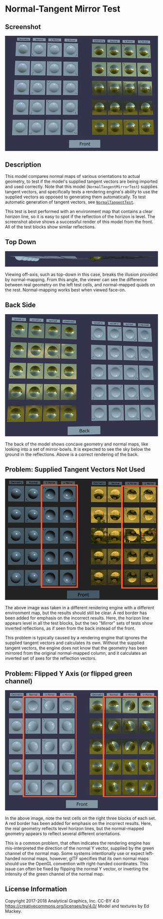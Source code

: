 # Normal-Tangent Mirror Test

## Screenshot

![screenshot](screenshot/screenshot-larger.png)

## Description

This model compares normal maps of various orientations to actual geometry, to test if the model's supplied tangent vectors are being imported and used correctly.  Note that this model (`NormalTangentMirrorTest`) supplies tangent vectors, and specifically tests a rendering engine's ability to use the supplied vectors as opposed to generating them automatically.  To test automatic generation of tangent vectors, see [`NormalTangentTest`](../NormalTangentTest/README.md).

This test is best performed with an environment map that contains a clear horizon line, so it is easy to spot if the reflection of the horizon is level.  The screenshot above shows a successful render of this model from the front.  All of the test blocks show similar reflections.

## Top Down

![Top-down View](screenshot/top-down.png)

Viewing off-axis, such as top-down in this case, breaks the illusion provided by normal-mapping.  From this angle, the viewer can see the difference between real geometry on the left test cells, and normal-mapped quads on the rest.  Normal-mapping works best when viewed face-on.

## Back Side

![Back-side View](screenshot/back-side.png)

The back of the model shows concave geometry and normal maps, like looking into a set of mirror-bowls.  It is expected to see the sky below the ground in the reflections.  Above is a correct rendering of the back.

## Problem: Supplied Tangent Vectors Not Used

![Supplied Tangents Ignored](screenshot/supplied-tangents-ignored.png)

The above image was taken in a different rendering engine with a different environment map, but the results should still be clear.  A red border has been added for emphasis on the incorrect results.  Here, the horizon line appears level in all the test blocks, but the two "Mirror" sets of tests show inverted reflections, as if seen from the back instead of the front.

This problem is typically caused by a rendering engine that ignores the supplied tangent vectors and calculates its own.  Without the supplied tangent vectors, the engine does not know that the geometry has been mirrored from the original normal-mapped column, and it calculates an inverted set of axes for the reflection vectors.

## Problem: Flipped Y Axis (or flipped green channel)

![Incorrect flipped Y](screenshot/incorrect-flipped-y.png)

In the above image, note the test cells on the right three blocks of each set.  A red border has been added for emphasis on the incorrect results.  Here, the real geometry reflects level horizon lines, but the normal-mapped geometry appears to reflect several different orientations.

This is a common problem, that often indicates the rendering engine has mis-interpreted the direction of the normal Y vector, supplied by the green channel of the normal map.  Some systems intentionally use or expect left-handed normal maps, however, glTF specifies that its own normal maps should use the OpenGL convention with right-handed coordinates.  This issue can often be fixed by flipping the normal Y vector, or inverting the intensity of the green channel of the normal map.

## License Information

Copyright 2017-2018 Analytical Graphics, Inc.
CC-BY 4.0 https://creativecommons.org/licenses/by/4.0/
Model and textures by Ed Mackey.
